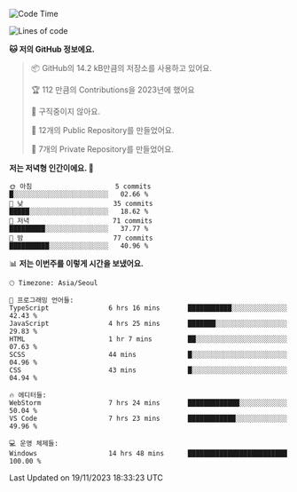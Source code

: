   <!--START_SECTION:waka-->
![Code Time](http://img.shields.io/badge/Code%20Time-270%20hrs%207%20mins-blue)

![Lines of code](https://img.shields.io/badge/%EC%A0%80%EB%8A%94%20%EC%97%AC%ED%83%9C%EA%B9%8C%EC%A7%80%20-175.1%20thousand%20%EC%A4%84%EC%9D%98%20%EC%BD%94%EB%93%9C%EB%A5%BC%20%EC%9E%91%EC%84%B1%ED%96%88%EC%96%B4%EC%9A%94.-blue)

**🐱 저의 GitHub 정보에요.** 

> 📦 GitHub의 14.2 kB만큼의 저장소를 사용하고 있어요. 
 > 
> 🏆 112 만큼의 Contributions을 2023년에 했어요
 > 
> 🚫 구직중이지 않아요.
 > 
> 📜 12개의 Public Repository를 만들었어요. 
 > 
> 🔑 7개의 Private Repository를 만들었어요. 
 > 
**저는 저녁형 인간이에요. 🦉** 

```text
🌞 아침                     5 commits           █░░░░░░░░░░░░░░░░░░░░░░░░   02.66 % 
🌆 낮　                     35 commits          █████░░░░░░░░░░░░░░░░░░░░   18.62 % 
🌃 저녁                     71 commits          █████████░░░░░░░░░░░░░░░░   37.77 % 
🌙 밤　                     77 commits          ██████████░░░░░░░░░░░░░░░   40.96 % 
```


📊 **저는 이번주를 이렇게 시간을 보냈어요.** 

```text
🕑︎ Timezone: Asia/Seoul

💬 프로그래밍 언어들: 
TypeScript               6 hrs 16 mins       ███████████░░░░░░░░░░░░░░   42.43 % 
JavaScript               4 hrs 25 mins       ███████░░░░░░░░░░░░░░░░░░   29.83 % 
HTML                     1 hr 7 mins         ██░░░░░░░░░░░░░░░░░░░░░░░   07.63 % 
SCSS                     44 mins             █░░░░░░░░░░░░░░░░░░░░░░░░   04.96 % 
CSS                      43 mins             █░░░░░░░░░░░░░░░░░░░░░░░░   04.94 % 

🔥 에디터들: 
WebStorm                 7 hrs 24 mins       █████████████░░░░░░░░░░░░   50.04 % 
VS Code                  7 hrs 23 mins       ████████████░░░░░░░░░░░░░   49.96 % 

💻 운영 체제들: 
Windows                  14 hrs 48 mins      █████████████████████████   100.00 % 
```


 Last Updated on 19/11/2023 18:33:23 UTC
<!--END_SECTION:waka-->
